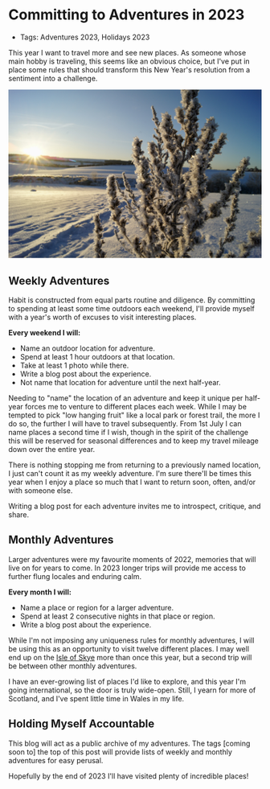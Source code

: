 # Committing to Adventures in 2023

- Tags: Adventures 2023, Holidays 2023

This year I want to travel more and see new places. As someone whose main hobby is traveling, this seems like an obvious choice, but I've put in place some rules that should transform this New Year's resolution from a sentiment into a challenge.

<img src="../../public/photos/frozen-sunrise.jpeg" />

## Weekly Adventures

Habit is constructed from equal parts routine and diligence. By committing to spending at least some time outdoors each weekend, I'll provide myself with a year's worth of excuses to visit interesting places.

**Every weekend I will:**
- Name an outdoor location for adventure.
- Spend at least 1 hour outdoors at that location.
- Take at least 1 photo while there.
- Write a blog post about the experience.
- Not name that location for adventure until the next half-year.

Needing to "name" the location of an adventure and keep it unique per half-year forces me to venture to different places each week. While I may be tempted to pick "low hanging fruit" like a local park or forest trail, the more I do so, the further I will have to travel subsequently. From 1st July I can name places a second time if I wish, though in the spirit of the challenge this will be reserved for seasonal differences and to keep my travel mileage down over the entire year.

There is nothing stopping me from returning to a previously named location, I just can't count it as my weekly adventure. I'm sure there'll be times this year when I enjoy a place so much that I want to return soon, often, and/or with someone else.

Writing a blog post for each adventure invites me to introspect, critique, and share.

## Monthly Adventures

Larger adventures were my favourite moments of 2022, memories that will live on for years to come. In 2023 longer trips will provide me access to further flung locales and enduring calm.

**Every month I will:**
- Name a place or region for a larger adventure.
- Spend at least 2 consecutive nights in that place or region.
- Write a blog post about the experience.

While I'm not imposing any uniqueness rules for monthly adventures, I will be using this as an opportunity to visit twelve different places. I may well end up on the [Isle of Skye](https://en.wikipedia.org/wiki/Isle_of_Skye) more than once this year, but a second trip will be between other monthly adventures.

I have an ever-growing list of places I'd like to explore, and this year I'm going international, so the door is truly wide-open. Still, I yearn for more of Scotland, and I've spent little time in Wales in my life.

## Holding Myself Accountable

This blog will act as a public archive of my adventures. The tags [coming soon to] the top of this post will provide lists of weekly and monthly adventures for easy perusal.

Hopefully by the end of 2023 I'll have visited plenty of incredible places!

